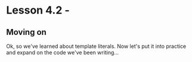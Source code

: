 # Lesson 4.2 - 

## Moving on
Ok, so we've learned about template literals. Now let's put it into practice
and expand on the code we've been writing...
